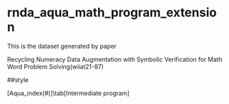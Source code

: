 # rnda_aqua_math_program_extension


This is the dataset generated by  paper

Recycling Numeracy Data Augmentation with Symbolic Verification for Math Word Problem Solving(wiiat21-87)

##style

[Aqua_index(#)]\tab[Intermediate program]
